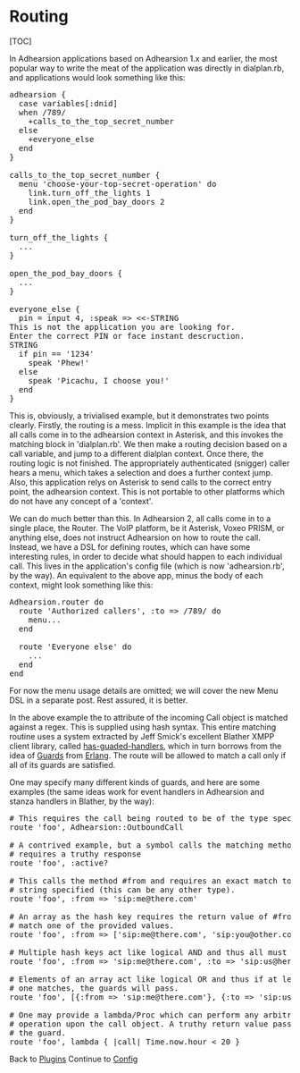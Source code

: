 # Routing

[TOC]

In Adhearsion applications based on Adhearsion 1.x and earlier, the most popular way to write the meat of the application was directly in dialplan.rb, and applications would look something like this:

<pre class="brush: ruby;">
adhearsion {
  case variables[:dnid]
  when /789/
    +calls_to_the_top_secret_number
  else
    +everyone_else
  end
}

calls_to_the_top_secret_number {
  menu 'choose-your-top-secret-operation' do
    link.turn_off_the_lights 1
    link.open_the_pod_bay_doors 2
  end
}

turn_off_the_lights {
  ...
}

open_the_pod_bay_doors {
  ...
}

everyone_else {
  pin = input 4, :speak => <<-STRING
This is not the application you are looking for.
Enter the correct PIN or face instant descruction.
STRING
  if pin == '1234'
    speak 'Phew!'
  else
    speak 'Picachu, I choose you!'
  end
}
</pre>

This is, obviously, a trivialised example, but it demonstrates two points clearly. Firstly, the routing is a mess. Implicit in this example is the idea that all calls come in to the adhearsion context in Asterisk, and this invokes the matching block in 'dialplan.rb'. We then make a routing decision based on a call variable, and jump to a different dialplan context. Once there, the routing logic is not finished. The appropriately authenticated (snigger) caller hears a menu, which takes a selection and does a further context jump. Also, this application relys on Asterisk to send calls to the correct entry point, the adhearsion context. This is not portable to other platforms which do not have any concept of a 'context'.

We can do much better than this. In Adhearsion 2, all calls come in to a single place, the Router. The VoIP platform, be it Asterisk, Voxeo PRISM, or anything else, does not instruct Adhearsion on how to route the call. Instead, we have a DSL for defining routes, which can have some interesting rules, in order to decide what should happen to each individual call. This lives in the application's config file (which is now 'adhearsion.rb', by the way). An equivalent to the above app, minus the body of each context, might look something like this:

<pre class="brush: ruby;">
Adhearsion.router do
  route 'Authorized callers', :to => /789/ do
    menu...
  end

  route 'Everyone else' do
    ...
  end
end
</pre>

For now the menu usage details are omitted; we will cover the new Menu DSL in a separate post. Rest assured, it is better.

In the above example the to attribute of the incoming Call object is matched against a regex. This is supplied using hash syntax. This entire matching routine uses a system extracted by Jeff Smick's excellent Blather XMPP client library, called [has-guaded-handlers](https://github.com/adhearsion/has-guarded-handlers), which in turn borrows from the idea of [Guards](http://en.wikibooks.org/wiki/Erlang_Programming/guards) from [Erlang](http://www.erlang.org/). The route will be allowed to match a call only if all of its guards are satisfied.

One may specify many different kinds of guards, and here are some examples (the same ideas work for event handlers in Adhearsion and stanza handlers in Blather, by the way):

<pre class="brush: ruby;">
# This requires the call being routed to be of the type specified.
route 'foo', Adhearsion::OutboundCall

# A contrived example, but a symbol calls the matching method and
# requires a truthy response
route 'foo', :active?

# This calls the method #from and requires an exact match to the
# string specified (this can be any other type).
route 'foo', :from => 'sip:me@there.com'

# An array as the hash key requires the return value of #from to
# match one of the provided values.
route 'foo', :from => ['sip:me@there.com', 'sip:you@other.com']

# Multiple hash keys act like logical AND and thus all must match.
route 'foo', :from => 'sip:me@there.com', :to => 'sip:us@here.com'

# Elements of an array act like logical OR and thus if at least
# one matches, the guards will pass.
route 'foo', [{:from => 'sip:me@there.com'}, {:to => 'sip:us@here.com'}]

# One may provide a lambda/Proc which can perform any arbitrary
# operation upon the call object. A truthy return value passes
# the guard.
route 'foo', lambda { |call| Time.now.hour < 20 }
</pre>

<div class='docs-progress-nav'>
  <span class='back'>
    Back to <a href="/docs/plugins">Plugins</a>
  </span>
  <span class='forward'>
    Continue to <a href="/docs/config">Config</a>
  </span>
</div>
